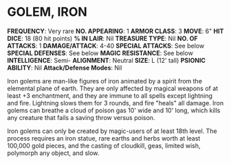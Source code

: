 # GOLEM, IRON

**FREQUENCY**: Very rare
**NO. APPEARING**: 1
**ARMOR CLASS**: 3
**MOVE**: 6"
**HIT DICE**: 18 (80 hit points)
**% IN LAIR**: Nil
**TREASURE TYPE**: Nil
**NO. OF ATTACKS**: 1
**DAMAGE/ATTACK**: 4-40
**SPECIAL ATTACKS**: See below
**SPECIAL DEFENSES**: See below
**MAGIC RESISTANCE**: See below
**INTELLIGENCE**: Semi-
**ALIGNMENT**: Neutral
**SIZE**: L (12' tall)
**PSIONIC ABILITY**: Nil
**Attack/Defense Modes**: Nil

Iron golems are man-like figures of iron animated by a spirit from the elemental plane of earth. They are only affected by magical weapons of at least +3 enchantment, and they are immune to all spells except lightning and fire. Lightning slows them for 3 rounds, and fire "heals" all damage. Iron golems can breathe a cloud of poison gas 10' wide and 10' long, which kills any creature that fails a saving throw versus poison.

Iron golems can only be created by magic-users of at least 18th level. The process requires an iron statue, rare earths and herbs worth at least 100,000 gold pieces, and the casting of cloudkill, geas, limited wish, polymorph any object, and slow.
